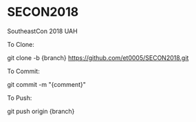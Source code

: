 # SECON2018
SoutheastCon 2018 UAH

To Clone:

git clone -b {branch} https://github.com/et0005/SECON2018.git

To Commit:

git commit -m "{comment}"

To Push:

git push origin {branch}

